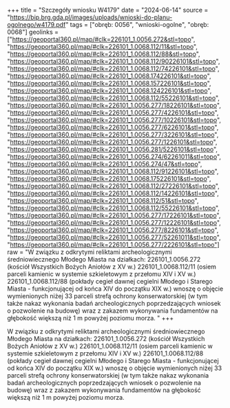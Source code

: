 +++
title = "Szczegóły wniosku W4179"
date = "2024-06-14"
source = "https://bip.brg.gda.pl/images/uploads/wnioski-do-planu-ogolnego/w4179.pdf"
tags = ["obręb: 0056", "wnioski-ogolne", "obręb: 0068"]
geolinks = ["https://geoportal360.pl/map/#clk=226101_1.0056.272&stl=topo", "https://geoportal360.pl/map/#clk=226101_1.0068.112/11&stl=topo", "https://geoportal360.pl/map/#clk=226101_1.0068.112/88&stl=topo", "https://geoportal360.pl/map/#clk=226101_1.0068.112/90226101&stl=topo", "https://geoportal360.pl/map/#clk=226101_1.0068.112/74226101&stl=topo", "https://geoportal360.pl/map/#clk=226101_1.0068.174226101&stl=topo", "https://geoportal360.pl/map/#clk=226101_1.0068.157226101&stl=topo", "https://geoportal360.pl/map/#clk=226101_1.0068.124226101&stl=topo", "https://geoportal360.pl/map/#clk=226101_1.0068.112/55226101&stl=topo", "https://geoportal360.pl/map/#clk=226101_1.0056.277/18226101&stl=topo", "https://geoportal360.pl/map/#clk=226101_1.0056.277/4226101&stl=topo", "https://geoportal360.pl/map/#clk=226101_1.0056.277/10226101&stl=topo", "https://geoportal360.pl/map/#clk=226101_1.0056.277/6226101&stl=topo", "https://geoportal360.pl/map/#clk=226101_1.0056.277/3226101&stl=topo", "https://geoportal360.pl/map/#clk=226101_1.0056.277/1226101&stl=topo", "https://geoportal360.pl/map/#clk=226101_1.0056.281/5226101&stl=topo", "https://geoportal360.pl/map/#clk=226101_1.0056.274/62261011&stl=topo", "https://geoportal360.pl/map/#clk=226101_1.0056.274/47&stl=topo", "https://geoportal360.pl/map/#clk=226101_1.0068.112/91226101&stl=topo", "https://geoportal360.pl/map/#clk=226101_1.0068.175226101&stl=topo", "https://geoportal360.pl/map/#clk=226101_1.0068.112/27226101&stl=topo", "https://geoportal360.pl/map/#clk=226101_1.0068.112/14226101&stl=topo", "https://geoportal360.pl/map/#clk=226101_1.0068.112/51&stl=topo", "https://geoportal360.pl/map/#clk=226101_1.0068.112/55226101&stl=topo", "https://geoportal360.pl/map/#clk=226101_1.0056.277/17226101&stl=topo", "https://geoportal360.pl/map/#clk=226101_1.0056.277/12226101&stl=topo", "https://geoportal360.pl/map/#clk=226101_1.0056.277/8226101&stl=topo", "https://geoportal360.pl/map/#clk=226101_1.0056.277/52261011&stl=topo", "https://geoportal360.pl/map/#clk=226101_1.0056.277/2226101&stl=topo"]
raw = "W związku z odkrytymi reliktami archeologicznymi średniowiecznego Młodego Miasta na działkach: 226101_1.0056.272 (kościół Wszystkich Bożych Aniołów z XV w.) 226101_1.0068.112/11 (osiem parceli kamienic w systemie szkieletowym z przełomu XIV i XV w.) 226101_1.0068.112/88 (pokłady cegieł dawnej cegielni Młodego i Starego Miasta - funkcjonującej od końca XIV do początku XIX w.) wnoszę o objęcie wymienionych niżej 33 parceli strefą ochrony konserwatorskiej (w tym także nakaz wykonania badań archeologicznych poprzedzających wniosek o pozwolenie na budowę) wraz z zakazem wykonywania fundamentów na głębokość większą niż 1 m powyżej poziomu morza. "
+++

W związku z odkrytymi reliktami archeologicznymi średniowiecznego Młodego
Miasta na działkach: 226101_1.0056.272 (kościół Wszystkich Bożych Aniołów z XV w.)
226101_1.0068.112/11 (osiem parceli kamienic w systemie szkieletowym z przełomu XIV i XV
w.) 226101_1.0068.112/88 (pokłady cegieł dawnej cegielni Młodego i Starego Miasta -
funkcjonującej od końca XIV do początku XIX w.) wnoszę o objęcie wymienionych niżej 33 parceli
strefą ochrony konserwatorskiej (w tym także nakaz wykonania badań archeologicznych
poprzedzających wniosek o pozwolenie na budowę) wraz z zakazem wykonywania fundamentów
na głębokość większą niż 1 m powyżej poziomu morza.



